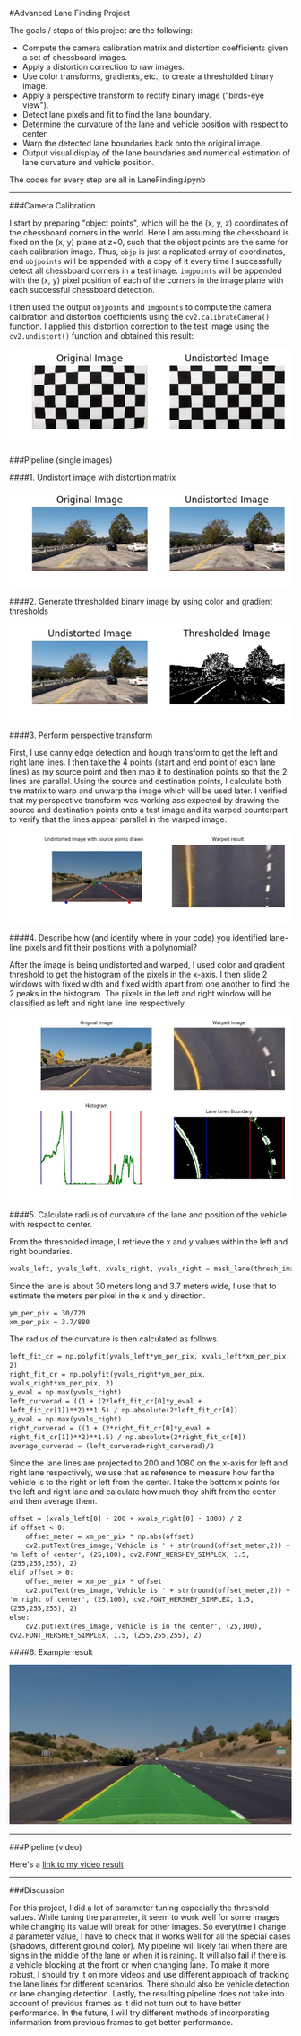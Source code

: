 #Advanced Lane Finding Project

The goals / steps of this project are the following:

* Compute the camera calibration matrix and distortion coefficients given a set of chessboard images.
* Apply a distortion correction to raw images.
* Use color transforms, gradients, etc., to create a thresholded binary image.
* Apply a perspective transform to rectify binary image ("birds-eye view").
* Detect lane pixels and fit to find the lane boundary.
* Determine the curvature of the lane and vehicle position with respect to center.
* Warp the detected lane boundaries back onto the original image.
* Output visual display of the lane boundaries and numerical estimation of lane curvature and vehicle position.

The codes for every step are all in LaneFinding.ipynb

[//]: # (Image References)

[image1]: ./output_images/undistort_output.jpg "Undistorted"
[image2]: ./output_images/undistort_image.jpg "Road Transformed"
[image3]: ./output_images/binary_combo_example.jpg "Binary Example"
[image4]: ./output_images/warped_straight_lines.jpg "Warp Example"
[image5]: ./output_images/lines_boundary.jpg "Fit Visual"
[image6]: ./output_images/example_output.jpg "Output"
[video1]: ./project_video_out.mp4 "Video"

---
###Camera Calibration

I start by preparing "object points", which will be the (x, y, z) coordinates of the chessboard corners in the world. Here I am assuming the chessboard is fixed on the (x, y) plane at z=0, such that the object points are the same for each calibration image.  Thus, `objp` is just a replicated array of coordinates, and `objpoints` will be appended with a copy of it every time I successfully detect all chessboard corners in a test image.  `imgpoints` will be appended with the (x, y) pixel position of each of the corners in the image plane with each successful chessboard detection.  

I then used the output `objpoints` and `imgpoints` to compute the camera calibration and distortion coefficients using the `cv2.calibrateCamera()` function.  I applied this distortion correction to the test image using the `cv2.undistort()` function and obtained this result: 

![alt text][image1]

###Pipeline (single images)

####1. Undistort image with distortion matrix

![alt text][image2]

####2. Generate thresholded binary image by using color and gradient thresholds

![alt text][image3]

####3. Perform perspective transform

First, I use canny edge detection and hough transform to get the left and right lane lines. I then take the 4 points (start and end point of each lane lines) as my source point and then map it to destination points so that the 2 lines are parallel. Using the source and destination points, I calculate both the matrix to warp and unwarp the image which will be used later. I verified that my perspective transform was working ass expected by drawing the source and destination points onto a test image and its warped counterpart to verify that the lines appear parallel in the warped image.

![alt text][image4]

####4. Describe how (and identify where in your code) you identified lane-line pixels and fit their positions with a polynomial?

After the image is being undistorted and warped, I used color and gradient threshold to get the histogram of the pixels in the x-axis. I then slide 2 windows with fixed width and fixed width apart from one another to find the 2 peaks in the histogram. The pixels in the left and right window will be classified as left and right lane line respectively.

![alt text][image5]

####5. Calculate radius of curvature of the lane and position of the vehicle with respect to center.

From the thresholded image, I retrieve the x and y values within the left and right boundaries. 
```python
xvals_left, yvals_left, xvals_right, yvals_right = mask_lane(thresh_image, left_range, right_range)
```
Since the lane is about 30 meters long and 3.7 meters wide, I use that to estimate the meters per pixel in the x and y direction.

    ym_per_pix = 30/720
    xm_per_pix = 3.7/880

The radius of the curvature is then calculated as follows.

    left_fit_cr = np.polyfit(yvals_left*ym_per_pix, xvals_left*xm_per_pix, 2)
    right_fit_cr = np.polyfit(yvals_right*ym_per_pix, xvals_right*xm_per_pix, 2)
    y_eval = np.max(yvals_right)
    left_curverad = ((1 + (2*left_fit_cr[0]*y_eval + left_fit_cr[1])**2)**1.5) / np.absolute(2*left_fit_cr[0])
    y_eval = np.max(yvals_right)
    right_curverad = ((1 + (2*right_fit_cr[0]*y_eval + right_fit_cr[1])**2)**1.5) / np.absolute(2*right_fit_cr[0])
    average_curverad = (left_curverad+right_curverad)/2

Since the lane lines are projected to 200 and 1080 on the x-axis for left and right lane respectively, we use that as reference to measure how far the vehicle is to the right or left from the center. I take the bottom x points for the left and right lane and calculate how much they shift from the center and then average them.

    offset = (xvals_left[0] - 200 + xvals_right[0] - 1080) / 2
    if offset < 0:
        offset_meter = xm_per_pix * np.abs(offset)
        cv2.putText(res_image,'Vehicle is ' + str(round(offset_meter,2)) + 'm left of center', (25,100), cv2.FONT_HERSHEY_SIMPLEX, 1.5, (255,255,255), 2)
    elif offset > 0:
        offset_meter = xm_per_pix * offset
        cv2.putText(res_image,'Vehicle is ' + str(round(offset_meter,2)) + 'm right of center', (25,100), cv2.FONT_HERSHEY_SIMPLEX, 1.5, (255,255,255), 2)
    else:
        cv2.putText(res_image,'Vehicle is in the center', (25,100), cv2.FONT_HERSHEY_SIMPLEX, 1.5, (255,255,255), 2)

####6. Example result

![alt text][image6]

---

###Pipeline (video)

Here's a [link to my video result][video1]

---

###Discussion

For this project, I did a lot of parameter tuning especially the threshold values. While tuning the parameter, it seem to work well for some images while changing its value will break for other images. So everytime I change a parameter value, I have to check that it works well for all the special cases (shadows, different ground color). My pipeline will likely fail when there are signs in the middle of the lane or when it is raining. It will also fail if there is a vehicle blocking at the front or when changing lane. To make it more robust, I should try it on more videos and use different approach of tracking the lane lines for different scenarios. There should also be vehicle detection or lane changing detection. Lastly, the resulting pipeline does not take into account of previous frames as it did not turn out to have better performance. In the future, I will try different methods of incorporating information from previous frames to get better performance.